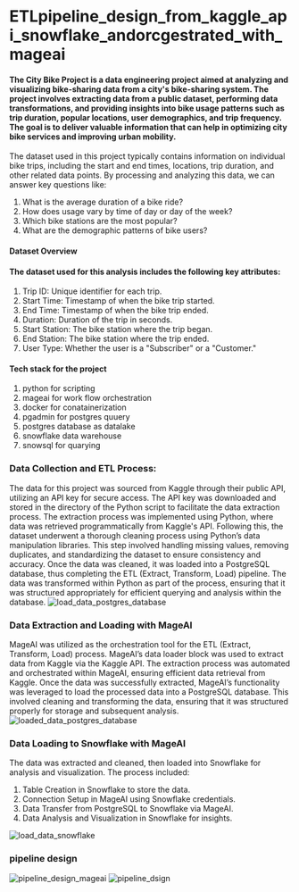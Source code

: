# ETLpipeline_design_from_kaggle_api_snowflake_andorcgestrated_with_mageai
####  The City Bike Project is a data engineering project aimed at analyzing and visualizing bike-sharing data from a city's bike-sharing system. The project involves extracting data from a public dataset, performing data transformations, and providing insights into bike usage patterns such as trip duration, popular locations, user demographics, and trip frequency. The goal is to deliver valuable information that can help in optimizing city bike services and improving urban mobility.
The dataset used in this project typically contains information on individual bike trips, including the start and end times, locations, trip duration, and other related data points. By processing and analyzing this data, we can answer key questions like:

1. What is the average duration of a bike ride?
2. How does usage vary by time of day or day of the week?
3. Which bike stations are the most popular?
4.  What are the demographic patterns of bike users?
#### Dataset Overview
#### The dataset used for this analysis includes the following key attributes:

1. Trip ID: Unique identifier for each trip.
2. Start Time: Timestamp of when the bike trip started.
3. End Time: Timestamp of when the bike trip ended.
4. Duration: Duration of the trip in seconds.
5. Start Station: The bike station where the trip began.
6. End Station: The bike station where the trip ended.
7. User Type: Whether the user is a "Subscriber" or a "Customer."

#### Tech stack for the project 
1. python for scripting
2. mageai for work flow orchestration
3. docker for conatainerization
4. pgadmin for postgres quuery
5. postgres database as datalake
6. snowflake data warehouse
7. snowsql for quarying

### Data Collection and ETL Process:
The data for this project was sourced from Kaggle through their public API, utilizing an API key for secure access. The API key was downloaded and stored in the directory of the Python script to facilitate the data extraction process.
The extraction process was implemented using Python, where data was retrieved programmatically from Kaggle's API. Following this, the dataset underwent a thorough cleaning process using Python’s data manipulation libraries. This step involved handling missing values, removing duplicates, and standardizing the dataset to ensure consistency and accuracy.
Once the data was cleaned, it was loaded into a PostgreSQL database, thus completing the ETL (Extract, Transform, Load) pipeline. The data was transformed within Python as part of the process, ensuring that it was structured appropriately for efficient querying and analysis within the database.
![load_data_postgres_database](https://github.com/rukevweubio/ETLpipeline_design_from_kaggle_api_snowflake_andorchestrated_with_mageai/blob/main/Screenshot%20(198).png)

###  Data Extraction and Loading with MageAI
MageAI was utilized as the orchestration tool for the ETL (Extract, Transform, Load) process. MageAI’s data loader block was used to extract data from Kaggle via the Kaggle API. The extraction process was automated and orchestrated within MageAI, ensuring efficient data retrieval from Kaggle.
Once the data was successfully extracted, MageAI’s functionality was leveraged to load the processed data into a PostgreSQL database. This involved cleaning and transforming the data, ensuring that it was structured properly for storage and subsequent analysis.
![loaded_data_postgres_database](https://github.com/rukevweubio/ETLpipeline_design_from_kaggle_api_snowflake_andorchestrated_with_mageai/blob/main/Screenshot%20(200).png)
###  Data Loading to Snowflake with MageAI
The data was extracted and cleaned, then loaded into Snowflake for analysis and visualization. The process included:
1. Table Creation in Snowflake to store the data.
2. Connection Setup in MageAI using Snowflake credentials.
3. Data Transfer from PostgreSQL to Snowflake via MageAI.
4. Data Analysis and Visualization in Snowflake for insights.

![load_data_snowflake](https://github.com/rukevweubio/ETLpipeline_design_from_kaggle_api_snowflake_andorchestrated_with_mageai/blob/main/Screenshot%20(217).png)
### pipeline design
![pipeline_design_mageai](https://github.com/rukevweubio/ETLpipeline_design_from_kaggle_api_snowflake_andorchestrated_with_mageai/blob/main/Screenshot%20(216).png)
![pipeline_dsign](https://github.com/rukevweubio/ETLpipeline_design_from_kaggle_api_snowflake_andorchestrated_with_mageai/blob/main/Screenshot%20(215).png)


   
